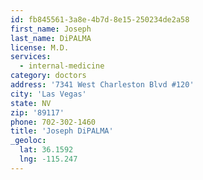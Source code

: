```yaml
---
id: fb845561-3a8e-4b7d-8e15-250234de2a58
first_name: Joseph
last_name: DiPALMA
license: M.D.
services:
  - internal-medicine
category: doctors
address: '7341 West Charleston Blvd #120'
city: 'Las Vegas'
state: NV
zip: '89117'
phone: 702-302-1460
title: 'Joseph DiPALMA'
_geoloc:
  lat: 36.1592
  lng: -115.247
---
```


